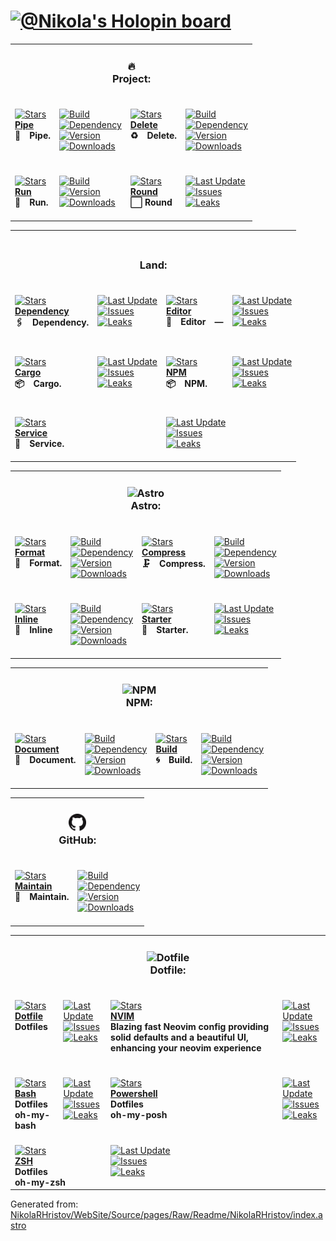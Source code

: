 <h1><a href=https://holopin.io/@Nikola target=_blank><img alt="@Nikola's Holopin board" src="https://holopin.io/api/user/board?user=Nikola"></a></h1><table><tr><td colspan=4><h3 align=center><picture></picture>🔥<br>Project:<br></h3></td></tr><tr><td colspan=1 valign=top><br><a href=https://github.com/PlayForm/Pipe target=_blank><picture><source media="(prefers-color-scheme: dark)" srcset="https://img.shields.io/github/stars/PlayForm/Pipe?label=stars&logo=github&color=black&labelColor=black&logoColor=white&logoWidth=0&logoColor=black"><source media="(prefers-color-scheme: light)" srcset="https://img.shields.io/github/stars/PlayForm/Pipe?label=stars&logo=github&color=white&labelColor=white&logoColor=black&logoWidth=0&logoColor=black"><img alt=Stars src="https://img.shields.io/github/stars/PlayForm/Pipe?label=stars&logo=github&color=black&labelColor=black&logoColor=white&logoWidth=0&logoColor=black"></picture></a><br><a href=https://github.com/PlayForm/Pipe target=_blank><b>Pipe</b></a><br><b>🧪 Pipe.<br/></b><br></td><td colspan=1 valign=top><br><a href=https://github.com/PlayForm/Pipe/actions/workflows/Node.yml target=_blank><picture><source media="(prefers-color-scheme: dark)" srcset="https://img.shields.io/github/actions/workflow/status/PlayForm/Pipe/Node.yml?branch=main&label=Build&logo=node.js&color=black&labelColor=black&logoColor=white&logoWidth=0"><source media="(prefers-color-scheme: light)" srcset="https://img.shields.io/github/actions/workflow/status/PlayForm/Pipe/Node.yml?branch=main&label=Build&logo=node.js&color=white&labelColor=white&logoColor=black&logoWidth=0"><img alt=Build src="https://img.shields.io/github/actions/workflow/status/PlayForm/Pipe/Node.yml?branch=main&label=Build&logo=node.js&color=black&labelColor=black&logoColor=white&logoWidth=0" title=Build></picture></a><br><a href="https://npmjs.org/@playform/pipe?activeTab=dependencies" target=_blank><picture><source media="(prefers-color-scheme: dark)" srcset="https://img.shields.io/librariesio/release/npm/@playform/pipe?logo=dependabot&label=&color=black&labelColor=black&logoColor=white&logoWidth=0"><source media="(prefers-color-scheme: light)" srcset="https://img.shields.io/librariesio/release/npm/@playform/pipe?logo=dependabot&label=&color=white&labelColor=white&logoColor=black&logoWidth=0"><img alt=Dependency src="https://img.shields.io/librariesio/release/npm/@playform/pipe?logo=dependabot&label=&color=black&labelColor=black&logoColor=white&logoWidth=0" title=Dependency></picture></a><br><a href=https://npmjs.org/@playform/pipe target=_blank><picture><source media="(prefers-color-scheme: dark)" srcset="https://img.shields.io/npm/v/@playform/pipe?label=Version&logo=npm&color=black&labelColor=black&logoColor=white&logoWidth=0"><source media="(prefers-color-scheme: light)" srcset="https://img.shields.io/npm/v/@playform/pipe?label=Version&logo=npm&color=white&labelColor=white&logoColor=black&logoWidth=0"><img alt=Version src="https://img.shields.io/npm/v/@playform/pipe?label=Version&logo=npm&color=black&labelColor=black&logoColor=white&logoWidth=0" title=Version></picture></a><br><a href=https://npmjs.org/@playform/pipe target=_blank><picture><source media="(prefers-color-scheme: dark)" srcset="https://img.shields.io/npm/dt/@playform/pipe?label=Download&logo=npm&color=black&labelColor=black&logoColor=white&logoWidth=0"><source media="(prefers-color-scheme: light)" srcset="https://img.shields.io/npm/dt/@playform/pipe?label=Download&logo=npm&color=white&labelColor=white&logoColor=black&logoWidth=0"><img alt=Downloads src="https://img.shields.io/npm/dt/@playform/pipe?label=Download&logo=npm&color=black&labelColor=black&logoColor=white&logoWidth=0" title=Downloads></picture></a><br><br></td><td colspan=1 valign=top><br><a href=https://github.com/PlayForm/Delete target=_blank><picture><source media="(prefers-color-scheme: dark)" srcset="https://img.shields.io/github/stars/PlayForm/Delete?label=stars&logo=github&color=black&labelColor=black&logoColor=white&logoWidth=0&logoColor=black"><source media="(prefers-color-scheme: light)" srcset="https://img.shields.io/github/stars/PlayForm/Delete?label=stars&logo=github&color=white&labelColor=white&logoColor=black&logoWidth=0&logoColor=black"><img alt=Stars src="https://img.shields.io/github/stars/PlayForm/Delete?label=stars&logo=github&color=black&labelColor=black&logoColor=white&logoWidth=0&logoColor=black"></picture></a><br><a href=https://github.com/PlayForm/Delete target=_blank><b>Delete</b></a><br><b>♻️ Delete.<br/></b><br></td><td colspan=1 valign=top><br><a href=https://github.com/PlayForm/Delete/actions/workflows/Node.yml target=_blank><picture><source media="(prefers-color-scheme: dark)" srcset="https://img.shields.io/github/actions/workflow/status/PlayForm/Delete/Node.yml?branch=main&label=Build&logo=node.js&color=black&labelColor=black&logoColor=white&logoWidth=0"><source media="(prefers-color-scheme: light)" srcset="https://img.shields.io/github/actions/workflow/status/PlayForm/Delete/Node.yml?branch=main&label=Build&logo=node.js&color=white&labelColor=white&logoColor=black&logoWidth=0"><img alt=Build src="https://img.shields.io/github/actions/workflow/status/PlayForm/Delete/Node.yml?branch=main&label=Build&logo=node.js&color=black&labelColor=black&logoColor=white&logoWidth=0" title=Build></picture></a><br><a href="https://npmjs.org/@playform/delete?activeTab=dependencies" target=_blank><picture><source media="(prefers-color-scheme: dark)" srcset="https://img.shields.io/librariesio/release/npm/@playform/delete?logo=dependabot&label=&color=black&labelColor=black&logoColor=white&logoWidth=0"><source media="(prefers-color-scheme: light)" srcset="https://img.shields.io/librariesio/release/npm/@playform/delete?logo=dependabot&label=&color=white&labelColor=white&logoColor=black&logoWidth=0"><img alt=Dependency src="https://img.shields.io/librariesio/release/npm/@playform/delete?logo=dependabot&label=&color=black&labelColor=black&logoColor=white&logoWidth=0" title=Dependency></picture></a><br><a href=https://npmjs.org/@playform/delete target=_blank><picture><source media="(prefers-color-scheme: dark)" srcset="https://img.shields.io/npm/v/@playform/delete?label=Version&logo=npm&color=black&labelColor=black&logoColor=white&logoWidth=0"><source media="(prefers-color-scheme: light)" srcset="https://img.shields.io/npm/v/@playform/delete?label=Version&logo=npm&color=white&labelColor=white&logoColor=black&logoWidth=0"><img alt=Version src="https://img.shields.io/npm/v/@playform/delete?label=Version&logo=npm&color=black&labelColor=black&logoColor=white&logoWidth=0" title=Version></picture></a><br><a href=https://npmjs.org/@playform/delete target=_blank><picture><source media="(prefers-color-scheme: dark)" srcset="https://img.shields.io/npm/dt/@playform/delete?label=Download&logo=npm&color=black&labelColor=black&logoColor=white&logoWidth=0"><source media="(prefers-color-scheme: light)" srcset="https://img.shields.io/npm/dt/@playform/delete?label=Download&logo=npm&color=white&labelColor=white&logoColor=black&logoWidth=0"><img alt=Downloads src="https://img.shields.io/npm/dt/@playform/delete?label=Download&logo=npm&color=black&labelColor=black&logoColor=white&logoWidth=0" title=Downloads></picture></a><br><br></td></tr><tr><td colspan=1 valign=top><br><a href=https://github.com/PlayForm/Run.git target=_blank><picture><source media="(prefers-color-scheme: dark)" srcset="https://img.shields.io/github/stars/PlayForm/Run?label=stars&logo=github&color=black&labelColor=black&logoColor=white&logoWidth=0&logoColor=black"><source media="(prefers-color-scheme: light)" srcset="https://img.shields.io/github/stars/PlayForm/Run?label=stars&logo=github&color=white&labelColor=white&logoColor=black&logoWidth=0&logoColor=black"><img alt=Stars src="https://img.shields.io/github/stars/PlayForm/Run?label=stars&logo=github&color=black&labelColor=black&logoColor=white&logoWidth=0&logoColor=black"></picture></a><br><a href=https://github.com/PlayForm/Run.git target=_blank><b>Run</b></a><br><b>🍺 Run.<br/></b><br></td><td colspan=1 valign=top><br><a href=https://github.com/PlayForm/Run/actions/workflows/Rust.yml target=_blank><picture><source media="(prefers-color-scheme: dark)" srcset="https://img.shields.io/github/actions/workflow/status/PlayForm/Run/Rust.yml?branch=main&label=Build&color=black&labelColor=black&logoColor=white&logoWidth=0"><source media="(prefers-color-scheme: light)" srcset="https://img.shields.io/github/actions/workflow/status/PlayForm/Run/Rust.yml?branch=main&label=Build&color=white&labelColor=white&logoColor=black&logoWidth=0"><img alt=Build src="https://img.shields.io/github/actions/workflow/status/PlayForm/Run/Rust.yml?branch=main&label=Build&color=black&labelColor=black&logoColor=white&logoWidth=0" title=Build></picture></a><br><a href=https://crates.io/prun target=_blank><picture><source media="(prefers-color-scheme: dark)" srcset="https://img.shields.io/crates/v/prun?label=Version&color=black&labelColor=black&logoColor=white&logoWidth=0"><source media="(prefers-color-scheme: light)" srcset="https://img.shields.io/crates/v/prun?label=Version&color=white&labelColor=white&logoColor=black&logoWidth=0"><img alt=Version src="https://img.shields.io/crates/v/prun?label=Version&color=black&labelColor=black&logoColor=white&logoWidth=0" title=Version></picture></a><br><a href=https://crates.io/prun target=_blank><picture><source media="(prefers-color-scheme: dark)" srcset="https://img.shields.io/crates/d/prun?label=Download&color=black&labelColor=black&logoColor=white&logoWidth=0"><source media="(prefers-color-scheme: light)" srcset="https://img.shields.io/crates/d/prun?label=Download&color=white&labelColor=white&logoColor=black&logoWidth=0"><img alt=Downloads src="https://img.shields.io/crates/d/prun?label=Download&color=black&labelColor=black&logoColor=white&logoWidth=0" title=Downloads></picture></a><br><br></td><td colspan=1 valign=top><br><a href=https://github.com/PlayForm/Round target=_blank><picture><source media="(prefers-color-scheme: dark)" srcset="https://img.shields.io/github/stars/PlayForm/Round?label=stars&logo=github&color=black&labelColor=black&logoColor=white&logoWidth=0&logoColor=black"><source media="(prefers-color-scheme: light)" srcset="https://img.shields.io/github/stars/PlayForm/Round?label=stars&logo=github&color=white&labelColor=white&logoColor=black&logoWidth=0&logoColor=black"><img alt=Stars src="https://img.shields.io/github/stars/PlayForm/Round?label=stars&logo=github&color=black&labelColor=black&logoColor=white&logoWidth=0&logoColor=black"></picture></a><br><a href=https://github.com/PlayForm/Round target=_blank><b>Round</b></a><br><b>⬜ Round<br/></b><br></td><td colspan=1 valign=top><br><a href=https://github.com/PlayForm/Round target=_blank><picture><source media="(prefers-color-scheme: dark)" srcset="https://img.shields.io/github/last-commit/PlayForm/Round?label=Last%20Update&color=black&labelColor=black&logoColor=white&logoWidth=0"><source media="(prefers-color-scheme: light)" srcset="https://img.shields.io/github/last-commit/PlayForm/Round?label=Last%20Update&color=white&labelColor=white&logoColor=black&logoWidth=0"><img alt="Last Update" src="https://img.shields.io/github/last-commit/PlayForm/Round?label=Last%20Update&color=black&labelColor=black&logoColor=white&logoWidth=0" title="Last Update"></picture></a><br><a href=https://github.com/PlayForm/Round target=_blank><picture><source media="(prefers-color-scheme: dark)" srcset="https://img.shields.io/github/issues/PlayForm/Round?label=Issues&color=black&labelColor=black&logoColor=white&logoWidth=0"><source media="(prefers-color-scheme: light)" srcset="https://img.shields.io/github/issues/PlayForm/Round?label=Issues&color=white&labelColor=white&logoColor=black&logoWidth=0"><img alt=Issues src="https://img.shields.io/github/issues/PlayForm/Round?label=Issues&color=black&labelColor=black&logoColor=white&logoWidth=0" title=Issues></picture></a><br><a href=https://github.com/PlayForm/Round target=_blank><picture><source media="(prefers-color-scheme: dark)" srcset="https://img.shields.io/github/downloads/PlayForm/Round/total?label=Download&color=black&labelColor=black&logoColor=white&logoWidth=0"><source media="(prefers-color-scheme: light)" srcset="https://img.shields.io/github/downloads/PlayForm/Round/total?label=Download&color=white&labelColor=white&logoColor=black&logoWidth=0"><img alt=Leaks src="https://img.shields.io/github/downloads/PlayForm/Round/total?label=Download&color=black&labelColor=black&logoColor=white&logoWidth=0" title=Leaks></picture></a><br><br></td></tr></table><table><tr><td colspan=4><h3 align=center><picture><source media="(prefers-color-scheme: dark)" srcset=https://nikolahristov.tech/Dark/Image/GitHub/Land.svg><source media="(prefers-color-scheme: light)" srcset=https://nikolahristov.tech/Image/GitHub/Land.svg><img alt="" src=https://nikolahristov.tech/Image/GitHub/Land.svg width=28></picture><br>Land:<br></h3></td></tr><tr><td colspan=1 valign=top><br><a href=https://github.com/CodeEditorLand/Dependency target=_blank><picture><source media="(prefers-color-scheme: dark)" srcset="https://img.shields.io/github/stars/CodeEditorLand/Dependency?label=stars&logo=github&color=black&labelColor=black&logoColor=white&logoWidth=0&logoColor=black"><source media="(prefers-color-scheme: light)" srcset="https://img.shields.io/github/stars/CodeEditorLand/Dependency?label=stars&logo=github&color=white&labelColor=white&logoColor=black&logoWidth=0&logoColor=black"><img alt=Stars src="https://img.shields.io/github/stars/CodeEditorLand/Dependency?label=stars&logo=github&color=black&labelColor=black&logoColor=white&logoWidth=0&logoColor=black"></picture></a><br><a href=https://github.com/CodeEditorLand/Dependency target=_blank><b>Dependency</b></a><br><b>🖇️ Dependency.<br/></b><br></td><td colspan=1 valign=top><br><a href=https://github.com/CodeEditorLand/Dependency target=_blank><picture><source media="(prefers-color-scheme: dark)" srcset="https://img.shields.io/github/last-commit/CodeEditorLand/Dependency?label=Last%20Update&color=black&labelColor=black&logoColor=white&logoWidth=0"><source media="(prefers-color-scheme: light)" srcset="https://img.shields.io/github/last-commit/CodeEditorLand/Dependency?label=Last%20Update&color=white&labelColor=white&logoColor=black&logoWidth=0"><img alt="Last Update" src="https://img.shields.io/github/last-commit/CodeEditorLand/Dependency?label=Last%20Update&color=black&labelColor=black&logoColor=white&logoWidth=0" title="Last Update"></picture></a><br><a href=https://github.com/CodeEditorLand/Dependency target=_blank><picture><source media="(prefers-color-scheme: dark)" srcset="https://img.shields.io/github/issues/CodeEditorLand/Dependency?label=Issues&color=black&labelColor=black&logoColor=white&logoWidth=0"><source media="(prefers-color-scheme: light)" srcset="https://img.shields.io/github/issues/CodeEditorLand/Dependency?label=Issues&color=white&labelColor=white&logoColor=black&logoWidth=0"><img alt=Issues src="https://img.shields.io/github/issues/CodeEditorLand/Dependency?label=Issues&color=black&labelColor=black&logoColor=white&logoWidth=0" title=Issues></picture></a><br><a href=https://github.com/CodeEditorLand/Dependency target=_blank><picture><source media="(prefers-color-scheme: dark)" srcset="https://img.shields.io/github/downloads/CodeEditorLand/Dependency/total?label=Download&color=black&labelColor=black&logoColor=white&logoWidth=0"><source media="(prefers-color-scheme: light)" srcset="https://img.shields.io/github/downloads/CodeEditorLand/Dependency/total?label=Download&color=white&labelColor=white&logoColor=black&logoWidth=0"><img alt=Leaks src="https://img.shields.io/github/downloads/CodeEditorLand/Dependency/total?label=Download&color=black&labelColor=black&logoColor=white&logoWidth=0" title=Leaks></picture></a><br><br></td><td colspan=1 valign=top><br><a href=https://github.com/CodeEditorLand/Editor target=_blank><picture><source media="(prefers-color-scheme: dark)" srcset="https://img.shields.io/github/stars/CodeEditorLand/Editor?label=stars&logo=github&color=black&labelColor=black&logoColor=white&logoWidth=0&logoColor=black"><source media="(prefers-color-scheme: light)" srcset="https://img.shields.io/github/stars/CodeEditorLand/Editor?label=stars&logo=github&color=white&labelColor=white&logoColor=black&logoWidth=0&logoColor=black"><img alt=Stars src="https://img.shields.io/github/stars/CodeEditorLand/Editor?label=stars&logo=github&color=black&labelColor=black&logoColor=white&logoWidth=0&logoColor=black"></picture></a><br><a href=https://github.com/CodeEditorLand/Editor target=_blank><b>Editor</b></a><br><b>🛬 Editor —<br/></b><br></td><td colspan=1 valign=top><br><a href=https://github.com/CodeEditorLand/Editor target=_blank><picture><source media="(prefers-color-scheme: dark)" srcset="https://img.shields.io/github/last-commit/CodeEditorLand/Editor?label=Last%20Update&color=black&labelColor=black&logoColor=white&logoWidth=0"><source media="(prefers-color-scheme: light)" srcset="https://img.shields.io/github/last-commit/CodeEditorLand/Editor?label=Last%20Update&color=white&labelColor=white&logoColor=black&logoWidth=0"><img alt="Last Update" src="https://img.shields.io/github/last-commit/CodeEditorLand/Editor?label=Last%20Update&color=black&labelColor=black&logoColor=white&logoWidth=0" title="Last Update"></picture></a><br><a href=https://github.com/CodeEditorLand/Editor target=_blank><picture><source media="(prefers-color-scheme: dark)" srcset="https://img.shields.io/github/issues/CodeEditorLand/Editor?label=Issues&color=black&labelColor=black&logoColor=white&logoWidth=0"><source media="(prefers-color-scheme: light)" srcset="https://img.shields.io/github/issues/CodeEditorLand/Editor?label=Issues&color=white&labelColor=white&logoColor=black&logoWidth=0"><img alt=Issues src="https://img.shields.io/github/issues/CodeEditorLand/Editor?label=Issues&color=black&labelColor=black&logoColor=white&logoWidth=0" title=Issues></picture></a><br><a href=https://github.com/CodeEditorLand/Editor target=_blank><picture><source media="(prefers-color-scheme: dark)" srcset="https://img.shields.io/github/downloads/CodeEditorLand/Editor/total?label=Download&color=black&labelColor=black&logoColor=white&logoWidth=0"><source media="(prefers-color-scheme: light)" srcset="https://img.shields.io/github/downloads/CodeEditorLand/Editor/total?label=Download&color=white&labelColor=white&logoColor=black&logoWidth=0"><img alt=Leaks src="https://img.shields.io/github/downloads/CodeEditorLand/Editor/total?label=Download&color=black&labelColor=black&logoColor=white&logoWidth=0" title=Leaks></picture></a><br><br></td></tr><tr><td colspan=1 valign=top><br><a href=https://github.com/CodeEditorLand/DependencyLandCargo target=_blank><picture><source media="(prefers-color-scheme: dark)" srcset="https://img.shields.io/github/stars/CodeEditorLand/DependencyLandCargo?label=stars&logo=github&color=black&labelColor=black&logoColor=white&logoWidth=0&logoColor=black"><source media="(prefers-color-scheme: light)" srcset="https://img.shields.io/github/stars/CodeEditorLand/DependencyLandCargo?label=stars&logo=github&color=white&labelColor=white&logoColor=black&logoWidth=0&logoColor=black"><img alt=Stars src="https://img.shields.io/github/stars/CodeEditorLand/DependencyLandCargo?label=stars&logo=github&color=black&labelColor=black&logoColor=white&logoWidth=0&logoColor=black"></picture></a><br><a href=https://github.com/CodeEditorLand/DependencyLandCargo target=_blank><b>Cargo</b></a><br><b>📦 Cargo.<br/></b><br></td><td colspan=1 valign=top><br><a href=https://github.com/CodeEditorLand/DependencyLandCargo target=_blank><picture><source media="(prefers-color-scheme: dark)" srcset="https://img.shields.io/github/last-commit/CodeEditorLand/DependencyLandCargo?label=Last%20Update&color=black&labelColor=black&logoColor=white&logoWidth=0"><source media="(prefers-color-scheme: light)" srcset="https://img.shields.io/github/last-commit/CodeEditorLand/DependencyLandCargo?label=Last%20Update&color=white&labelColor=white&logoColor=black&logoWidth=0"><img alt="Last Update" src="https://img.shields.io/github/last-commit/CodeEditorLand/DependencyLandCargo?label=Last%20Update&color=black&labelColor=black&logoColor=white&logoWidth=0" title="Last Update"></picture></a><br><a href=https://github.com/CodeEditorLand/DependencyLandCargo target=_blank><picture><source media="(prefers-color-scheme: dark)" srcset="https://img.shields.io/github/issues/CodeEditorLand/DependencyLandCargo?label=Issues&color=black&labelColor=black&logoColor=white&logoWidth=0"><source media="(prefers-color-scheme: light)" srcset="https://img.shields.io/github/issues/CodeEditorLand/DependencyLandCargo?label=Issues&color=white&labelColor=white&logoColor=black&logoWidth=0"><img alt=Issues src="https://img.shields.io/github/issues/CodeEditorLand/DependencyLandCargo?label=Issues&color=black&labelColor=black&logoColor=white&logoWidth=0" title=Issues></picture></a><br><a href=https://github.com/CodeEditorLand/DependencyLandCargo target=_blank><picture><source media="(prefers-color-scheme: dark)" srcset="https://img.shields.io/github/downloads/CodeEditorLand/DependencyLandCargo/total?label=Download&color=black&labelColor=black&logoColor=white&logoWidth=0"><source media="(prefers-color-scheme: light)" srcset="https://img.shields.io/github/downloads/CodeEditorLand/DependencyLandCargo/total?label=Download&color=white&labelColor=white&logoColor=black&logoWidth=0"><img alt=Leaks src="https://img.shields.io/github/downloads/CodeEditorLand/DependencyLandCargo/total?label=Download&color=black&labelColor=black&logoColor=white&logoWidth=0" title=Leaks></picture></a><br><br></td><td colspan=1 valign=top><br><a href=https://github.com/CodeEditorLand/DependencyLandNPM target=_blank><picture><source media="(prefers-color-scheme: dark)" srcset="https://img.shields.io/github/stars/CodeEditorLand/DependencyLandNPM?label=stars&logo=github&color=black&labelColor=black&logoColor=white&logoWidth=0&logoColor=black"><source media="(prefers-color-scheme: light)" srcset="https://img.shields.io/github/stars/CodeEditorLand/DependencyLandNPM?label=stars&logo=github&color=white&labelColor=white&logoColor=black&logoWidth=0&logoColor=black"><img alt=Stars src="https://img.shields.io/github/stars/CodeEditorLand/DependencyLandNPM?label=stars&logo=github&color=black&labelColor=black&logoColor=white&logoWidth=0&logoColor=black"></picture></a><br><a href=https://github.com/CodeEditorLand/DependencyLandNPM target=_blank><b>NPM</b></a><br><b>📦 NPM.<br/></b><br></td><td colspan=1 valign=top><br><a href=https://github.com/CodeEditorLand/DependencyLandNPM target=_blank><picture><source media="(prefers-color-scheme: dark)" srcset="https://img.shields.io/github/last-commit/CodeEditorLand/DependencyLandNPM?label=Last%20Update&color=black&labelColor=black&logoColor=white&logoWidth=0"><source media="(prefers-color-scheme: light)" srcset="https://img.shields.io/github/last-commit/CodeEditorLand/DependencyLandNPM?label=Last%20Update&color=white&labelColor=white&logoColor=black&logoWidth=0"><img alt="Last Update" src="https://img.shields.io/github/last-commit/CodeEditorLand/DependencyLandNPM?label=Last%20Update&color=black&labelColor=black&logoColor=white&logoWidth=0" title="Last Update"></picture></a><br><a href=https://github.com/CodeEditorLand/DependencyLandNPM target=_blank><picture><source media="(prefers-color-scheme: dark)" srcset="https://img.shields.io/github/issues/CodeEditorLand/DependencyLandNPM?label=Issues&color=black&labelColor=black&logoColor=white&logoWidth=0"><source media="(prefers-color-scheme: light)" srcset="https://img.shields.io/github/issues/CodeEditorLand/DependencyLandNPM?label=Issues&color=white&labelColor=white&logoColor=black&logoWidth=0"><img alt=Issues src="https://img.shields.io/github/issues/CodeEditorLand/DependencyLandNPM?label=Issues&color=black&labelColor=black&logoColor=white&logoWidth=0" title=Issues></picture></a><br><a href=https://github.com/CodeEditorLand/DependencyLandNPM target=_blank><picture><source media="(prefers-color-scheme: dark)" srcset="https://img.shields.io/github/downloads/CodeEditorLand/DependencyLandNPM/total?label=Download&color=black&labelColor=black&logoColor=white&logoWidth=0"><source media="(prefers-color-scheme: light)" srcset="https://img.shields.io/github/downloads/CodeEditorLand/DependencyLandNPM/total?label=Download&color=white&labelColor=white&logoColor=black&logoWidth=0"><img alt=Leaks src="https://img.shields.io/github/downloads/CodeEditorLand/DependencyLandNPM/total?label=Download&color=black&labelColor=black&logoColor=white&logoWidth=0" title=Leaks></picture></a><br><br></td></tr><tr><td colspan=2 valign=top><br><a href=https://github.com/CodeEditorLand/DependencyLandDependency target=_blank><picture><source media="(prefers-color-scheme: dark)" srcset="https://img.shields.io/github/stars/CodeEditorLand/DependencyLandDependency?label=stars&logo=github&color=black&labelColor=black&logoColor=white&logoWidth=0&logoColor=black"><source media="(prefers-color-scheme: light)" srcset="https://img.shields.io/github/stars/CodeEditorLand/DependencyLandDependency?label=stars&logo=github&color=white&labelColor=white&logoColor=black&logoWidth=0&logoColor=black"><img alt=Stars src="https://img.shields.io/github/stars/CodeEditorLand/DependencyLandDependency?label=stars&logo=github&color=black&labelColor=black&logoColor=white&logoWidth=0&logoColor=black"></picture></a><br><a href=https://github.com/CodeEditorLand/DependencyLandDependency target=_blank><b>Service</b></a><br><b>🔩 Service.<br/></b><br></td><td colspan=2 valign=top><br><a href=https://github.com/CodeEditorLand/DependencyLandDependency target=_blank><picture><source media="(prefers-color-scheme: dark)" srcset="https://img.shields.io/github/last-commit/CodeEditorLand/DependencyLandDependency?label=Last%20Update&color=black&labelColor=black&logoColor=white&logoWidth=0"><source media="(prefers-color-scheme: light)" srcset="https://img.shields.io/github/last-commit/CodeEditorLand/DependencyLandDependency?label=Last%20Update&color=white&labelColor=white&logoColor=black&logoWidth=0"><img alt="Last Update" src="https://img.shields.io/github/last-commit/CodeEditorLand/DependencyLandDependency?label=Last%20Update&color=black&labelColor=black&logoColor=white&logoWidth=0" title="Last Update"></picture></a><br><a href=https://github.com/CodeEditorLand/DependencyLandDependency target=_blank><picture><source media="(prefers-color-scheme: dark)" srcset="https://img.shields.io/github/issues/CodeEditorLand/DependencyLandDependency?label=Issues&color=black&labelColor=black&logoColor=white&logoWidth=0"><source media="(prefers-color-scheme: light)" srcset="https://img.shields.io/github/issues/CodeEditorLand/DependencyLandDependency?label=Issues&color=white&labelColor=white&logoColor=black&logoWidth=0"><img alt=Issues src="https://img.shields.io/github/issues/CodeEditorLand/DependencyLandDependency?label=Issues&color=black&labelColor=black&logoColor=white&logoWidth=0" title=Issues></picture></a><br><a href=https://github.com/CodeEditorLand/DependencyLandDependency target=_blank><picture><source media="(prefers-color-scheme: dark)" srcset="https://img.shields.io/github/downloads/CodeEditorLand/DependencyLandDependency/total?label=Download&color=black&labelColor=black&logoColor=white&logoWidth=0"><source media="(prefers-color-scheme: light)" srcset="https://img.shields.io/github/downloads/CodeEditorLand/DependencyLandDependency/total?label=Download&color=white&labelColor=white&logoColor=black&logoWidth=0"><img alt=Leaks src="https://img.shields.io/github/downloads/CodeEditorLand/DependencyLandDependency/total?label=Download&color=black&labelColor=black&logoColor=white&logoWidth=0" title=Leaks></picture></a><br><br></td></tr></table><table><tr><td colspan=4><h3 align=center><picture><source media="(prefers-color-scheme: dark)" srcset=https://nikolahristov.tech/Dark/Image/GitHub/Astro.svg><source media="(prefers-color-scheme: light)" srcset=https://nikolahristov.tech/Image/GitHub/Astro.svg><img alt=Astro src=https://nikolahristov.tech/Image/GitHub/Astro.svg width=28></picture><br>Astro:<br></h3></td></tr><tr><td colspan=1 valign=top><br><a href=https://github.com/PlayForm/Format target=_blank><picture><source media="(prefers-color-scheme: dark)" srcset="https://img.shields.io/github/stars/PlayForm/Format?label=stars&logo=github&color=black&labelColor=black&logoColor=white&logoWidth=0&logoColor=black"><source media="(prefers-color-scheme: light)" srcset="https://img.shields.io/github/stars/PlayForm/Format?label=stars&logo=github&color=white&labelColor=white&logoColor=black&logoWidth=0&logoColor=black"><img alt=Stars src="https://img.shields.io/github/stars/PlayForm/Format?label=stars&logo=github&color=black&labelColor=black&logoColor=white&logoWidth=0&logoColor=black"></picture></a><br><a href=https://github.com/PlayForm/Format target=_blank><b>Format</b></a><br><b>🗻 Format.<br/></b><br></td><td colspan=1 valign=top><br><a href=https://github.com/PlayForm/Format/actions/workflows/Node.yml target=_blank><picture><source media="(prefers-color-scheme: dark)" srcset="https://img.shields.io/github/actions/workflow/status/PlayForm/Format/Node.yml?branch=main&label=Build&logo=node.js&color=black&labelColor=black&logoColor=white&logoWidth=0"><source media="(prefers-color-scheme: light)" srcset="https://img.shields.io/github/actions/workflow/status/PlayForm/Format/Node.yml?branch=main&label=Build&logo=node.js&color=white&labelColor=white&logoColor=black&logoWidth=0"><img alt=Build src="https://img.shields.io/github/actions/workflow/status/PlayForm/Format/Node.yml?branch=main&label=Build&logo=node.js&color=black&labelColor=black&logoColor=white&logoWidth=0" title=Build></picture></a><br><a href="https://npmjs.org/@playform/format?activeTab=dependencies" target=_blank><picture><source media="(prefers-color-scheme: dark)" srcset="https://img.shields.io/librariesio/release/npm/@playform/format?logo=dependabot&label=&color=black&labelColor=black&logoColor=white&logoWidth=0"><source media="(prefers-color-scheme: light)" srcset="https://img.shields.io/librariesio/release/npm/@playform/format?logo=dependabot&label=&color=white&labelColor=white&logoColor=black&logoWidth=0"><img alt=Dependency src="https://img.shields.io/librariesio/release/npm/@playform/format?logo=dependabot&label=&color=black&labelColor=black&logoColor=white&logoWidth=0" title=Dependency></picture></a><br><a href=https://npmjs.org/@playform/format target=_blank><picture><source media="(prefers-color-scheme: dark)" srcset="https://img.shields.io/npm/v/@playform/format?label=Version&logo=npm&color=black&labelColor=black&logoColor=white&logoWidth=0"><source media="(prefers-color-scheme: light)" srcset="https://img.shields.io/npm/v/@playform/format?label=Version&logo=npm&color=white&labelColor=white&logoColor=black&logoWidth=0"><img alt=Version src="https://img.shields.io/npm/v/@playform/format?label=Version&logo=npm&color=black&labelColor=black&logoColor=white&logoWidth=0" title=Version></picture></a><br><a href=https://npmjs.org/@playform/format target=_blank><picture><source media="(prefers-color-scheme: dark)" srcset="https://img.shields.io/npm/dt/@playform/format?label=Download&logo=npm&color=black&labelColor=black&logoColor=white&logoWidth=0"><source media="(prefers-color-scheme: light)" srcset="https://img.shields.io/npm/dt/@playform/format?label=Download&logo=npm&color=white&labelColor=white&logoColor=black&logoWidth=0"><img alt=Downloads src="https://img.shields.io/npm/dt/@playform/format?label=Download&logo=npm&color=black&labelColor=black&logoColor=white&logoWidth=0" title=Downloads></picture></a><br><br></td><td colspan=1 valign=top><br><a href=https://github.com/PlayForm/Compress target=_blank><picture><source media="(prefers-color-scheme: dark)" srcset="https://img.shields.io/github/stars/PlayForm/Compress?label=stars&logo=github&color=black&labelColor=black&logoColor=white&logoWidth=0&logoColor=black"><source media="(prefers-color-scheme: light)" srcset="https://img.shields.io/github/stars/PlayForm/Compress?label=stars&logo=github&color=white&labelColor=white&logoColor=black&logoWidth=0&logoColor=black"><img alt=Stars src="https://img.shields.io/github/stars/PlayForm/Compress?label=stars&logo=github&color=black&labelColor=black&logoColor=white&logoWidth=0&logoColor=black"></picture></a><br><a href=https://github.com/PlayForm/Compress target=_blank><b>Compress</b></a><br><b>🗜️ Compress.<br/></b><br></td><td colspan=1 valign=top><br><a href=https://github.com/PlayForm/Compress/actions/workflows/Node.yml target=_blank><picture><source media="(prefers-color-scheme: dark)" srcset="https://img.shields.io/github/actions/workflow/status/PlayForm/Compress/Node.yml?branch=main&label=Build&logo=node.js&color=black&labelColor=black&logoColor=white&logoWidth=0"><source media="(prefers-color-scheme: light)" srcset="https://img.shields.io/github/actions/workflow/status/PlayForm/Compress/Node.yml?branch=main&label=Build&logo=node.js&color=white&labelColor=white&logoColor=black&logoWidth=0"><img alt=Build src="https://img.shields.io/github/actions/workflow/status/PlayForm/Compress/Node.yml?branch=main&label=Build&logo=node.js&color=black&labelColor=black&logoColor=white&logoWidth=0" title=Build></picture></a><br><a href="https://npmjs.org/@playform/compress?activeTab=dependencies" target=_blank><picture><source media="(prefers-color-scheme: dark)" srcset="https://img.shields.io/librariesio/release/npm/@playform/compress?logo=dependabot&label=&color=black&labelColor=black&logoColor=white&logoWidth=0"><source media="(prefers-color-scheme: light)" srcset="https://img.shields.io/librariesio/release/npm/@playform/compress?logo=dependabot&label=&color=white&labelColor=white&logoColor=black&logoWidth=0"><img alt=Dependency src="https://img.shields.io/librariesio/release/npm/@playform/compress?logo=dependabot&label=&color=black&labelColor=black&logoColor=white&logoWidth=0" title=Dependency></picture></a><br><a href=https://npmjs.org/@playform/compress target=_blank><picture><source media="(prefers-color-scheme: dark)" srcset="https://img.shields.io/npm/v/@playform/compress?label=Version&logo=npm&color=black&labelColor=black&logoColor=white&logoWidth=0"><source media="(prefers-color-scheme: light)" srcset="https://img.shields.io/npm/v/@playform/compress?label=Version&logo=npm&color=white&labelColor=white&logoColor=black&logoWidth=0"><img alt=Version src="https://img.shields.io/npm/v/@playform/compress?label=Version&logo=npm&color=black&labelColor=black&logoColor=white&logoWidth=0" title=Version></picture></a><br><a href=https://npmjs.org/@playform/compress target=_blank><picture><source media="(prefers-color-scheme: dark)" srcset="https://img.shields.io/npm/dt/@playform/compress?label=Download&logo=npm&color=black&labelColor=black&logoColor=white&logoWidth=0"><source media="(prefers-color-scheme: light)" srcset="https://img.shields.io/npm/dt/@playform/compress?label=Download&logo=npm&color=white&labelColor=white&logoColor=black&logoWidth=0"><img alt=Downloads src="https://img.shields.io/npm/dt/@playform/compress?label=Download&logo=npm&color=black&labelColor=black&logoColor=white&logoWidth=0" title=Downloads></picture></a><br><br></td></tr><tr><td colspan=1 valign=top><br><a href=https://github.com/PlayForm/Inline target=_blank><picture><source media="(prefers-color-scheme: dark)" srcset="https://img.shields.io/github/stars/PlayForm/Inline?label=stars&logo=github&color=black&labelColor=black&logoColor=white&logoWidth=0&logoColor=black"><source media="(prefers-color-scheme: light)" srcset="https://img.shields.io/github/stars/PlayForm/Inline?label=stars&logo=github&color=white&labelColor=white&logoColor=black&logoWidth=0&logoColor=black"><img alt=Stars src="https://img.shields.io/github/stars/PlayForm/Inline?label=stars&logo=github&color=black&labelColor=black&logoColor=white&logoWidth=0&logoColor=black"></picture></a><br><a href=https://github.com/PlayForm/Inline target=_blank><b>Inline</b></a><br><b>🦔 Inline<br/></b><br></td><td colspan=1 valign=top><br><a href=https://github.com/PlayForm/Inline/actions/workflows/Node.yml target=_blank><picture><source media="(prefers-color-scheme: dark)" srcset="https://img.shields.io/github/actions/workflow/status/PlayForm/Inline/Node.yml?branch=main&label=Build&logo=node.js&color=black&labelColor=black&logoColor=white&logoWidth=0"><source media="(prefers-color-scheme: light)" srcset="https://img.shields.io/github/actions/workflow/status/PlayForm/Inline/Node.yml?branch=main&label=Build&logo=node.js&color=white&labelColor=white&logoColor=black&logoWidth=0"><img alt=Build src="https://img.shields.io/github/actions/workflow/status/PlayForm/Inline/Node.yml?branch=main&label=Build&logo=node.js&color=black&labelColor=black&logoColor=white&logoWidth=0" title=Build></picture></a><br><a href="https://npmjs.org/@playform/inline?activeTab=dependencies" target=_blank><picture><source media="(prefers-color-scheme: dark)" srcset="https://img.shields.io/librariesio/release/npm/@playform/inline?logo=dependabot&label=&color=black&labelColor=black&logoColor=white&logoWidth=0"><source media="(prefers-color-scheme: light)" srcset="https://img.shields.io/librariesio/release/npm/@playform/inline?logo=dependabot&label=&color=white&labelColor=white&logoColor=black&logoWidth=0"><img alt=Dependency src="https://img.shields.io/librariesio/release/npm/@playform/inline?logo=dependabot&label=&color=black&labelColor=black&logoColor=white&logoWidth=0" title=Dependency></picture></a><br><a href=https://npmjs.org/@playform/inline target=_blank><picture><source media="(prefers-color-scheme: dark)" srcset="https://img.shields.io/npm/v/@playform/inline?label=Version&logo=npm&color=black&labelColor=black&logoColor=white&logoWidth=0"><source media="(prefers-color-scheme: light)" srcset="https://img.shields.io/npm/v/@playform/inline?label=Version&logo=npm&color=white&labelColor=white&logoColor=black&logoWidth=0"><img alt=Version src="https://img.shields.io/npm/v/@playform/inline?label=Version&logo=npm&color=black&labelColor=black&logoColor=white&logoWidth=0" title=Version></picture></a><br><a href=https://npmjs.org/@playform/inline target=_blank><picture><source media="(prefers-color-scheme: dark)" srcset="https://img.shields.io/npm/dt/@playform/inline?label=Download&logo=npm&color=black&labelColor=black&logoColor=white&logoWidth=0"><source media="(prefers-color-scheme: light)" srcset="https://img.shields.io/npm/dt/@playform/inline?label=Download&logo=npm&color=white&labelColor=white&logoColor=black&logoWidth=0"><img alt=Downloads src="https://img.shields.io/npm/dt/@playform/inline?label=Download&logo=npm&color=black&labelColor=black&logoColor=white&logoWidth=0" title=Downloads></picture></a><br><br></td><td colspan=1 valign=top><br><a href=https://github.com/PlayForm/Starter target=_blank><picture><source media="(prefers-color-scheme: dark)" srcset="https://img.shields.io/github/stars/PlayForm/Starter?label=stars&logo=github&color=black&labelColor=black&logoColor=white&logoWidth=0&logoColor=black"><source media="(prefers-color-scheme: light)" srcset="https://img.shields.io/github/stars/PlayForm/Starter?label=stars&logo=github&color=white&labelColor=white&logoColor=black&logoWidth=0&logoColor=black"><img alt=Stars src="https://img.shields.io/github/stars/PlayForm/Starter?label=stars&logo=github&color=black&labelColor=black&logoColor=white&logoWidth=0&logoColor=black"></picture></a><br><a href=https://github.com/PlayForm/Starter target=_blank><b>Starter</b></a><br><b>📄 Starter.<br/></b><br></td><td colspan=1 valign=top><br><a href=https://github.com/PlayForm/Starter target=_blank><picture><source media="(prefers-color-scheme: dark)" srcset="https://img.shields.io/github/last-commit/PlayForm/Starter?label=Last%20Update&color=black&labelColor=black&logoColor=white&logoWidth=0"><source media="(prefers-color-scheme: light)" srcset="https://img.shields.io/github/last-commit/PlayForm/Starter?label=Last%20Update&color=white&labelColor=white&logoColor=black&logoWidth=0"><img alt="Last Update" src="https://img.shields.io/github/last-commit/PlayForm/Starter?label=Last%20Update&color=black&labelColor=black&logoColor=white&logoWidth=0" title="Last Update"></picture></a><br><a href=https://github.com/PlayForm/Starter target=_blank><picture><source media="(prefers-color-scheme: dark)" srcset="https://img.shields.io/github/issues/PlayForm/Starter?label=Issues&color=black&labelColor=black&logoColor=white&logoWidth=0"><source media="(prefers-color-scheme: light)" srcset="https://img.shields.io/github/issues/PlayForm/Starter?label=Issues&color=white&labelColor=white&logoColor=black&logoWidth=0"><img alt=Issues src="https://img.shields.io/github/issues/PlayForm/Starter?label=Issues&color=black&labelColor=black&logoColor=white&logoWidth=0" title=Issues></picture></a><br><a href=https://github.com/PlayForm/Starter target=_blank><picture><source media="(prefers-color-scheme: dark)" srcset="https://img.shields.io/github/downloads/PlayForm/Starter/total?label=Download&color=black&labelColor=black&logoColor=white&logoWidth=0"><source media="(prefers-color-scheme: light)" srcset="https://img.shields.io/github/downloads/PlayForm/Starter/total?label=Download&color=white&labelColor=white&logoColor=black&logoWidth=0"><img alt=Leaks src="https://img.shields.io/github/downloads/PlayForm/Starter/total?label=Download&color=black&labelColor=black&logoColor=white&logoWidth=0" title=Leaks></picture></a><br><br></td></tr></table><table><tr><td colspan=4><h3 align=center><picture><source media="(prefers-color-scheme: dark)" srcset=https://nikolahristov.tech/Image/GitHub/n.svg><source media="(prefers-color-scheme: light)" srcset=https://nikolahristov.tech/Image/GitHub/n.svg><img alt=NPM src=https://nikolahristov.tech/Image/GitHub/n.svg width=28></picture><br>NPM:<br></h3></td></tr><tr><td colspan=1 valign=top><br><a href=https://github.com/PlayForm/Document target=_blank><picture><source media="(prefers-color-scheme: dark)" srcset="https://img.shields.io/github/stars/PlayForm/Document?label=stars&logo=github&color=black&labelColor=black&logoColor=white&logoWidth=0&logoColor=black"><source media="(prefers-color-scheme: light)" srcset="https://img.shields.io/github/stars/PlayForm/Document?label=stars&logo=github&color=white&labelColor=white&logoColor=black&logoWidth=0&logoColor=black"><img alt=Stars src="https://img.shields.io/github/stars/PlayForm/Document?label=stars&logo=github&color=black&labelColor=black&logoColor=white&logoWidth=0&logoColor=black"></picture></a><br><a href=https://github.com/PlayForm/Document target=_blank><b>Document</b></a><br><b>📃 Document.<br/></b><br></td><td colspan=1 valign=top><br><a href=https://github.com/PlayForm/Document/actions/workflows/Node.yml target=_blank><picture><source media="(prefers-color-scheme: dark)" srcset="https://img.shields.io/github/actions/workflow/status/PlayForm/Document/Node.yml?branch=main&label=Build&logo=node.js&color=black&labelColor=black&logoColor=white&logoWidth=0"><source media="(prefers-color-scheme: light)" srcset="https://img.shields.io/github/actions/workflow/status/PlayForm/Document/Node.yml?branch=main&label=Build&logo=node.js&color=white&labelColor=white&logoColor=black&logoWidth=0"><img alt=Build src="https://img.shields.io/github/actions/workflow/status/PlayForm/Document/Node.yml?branch=main&label=Build&logo=node.js&color=black&labelColor=black&logoColor=white&logoWidth=0" title=Build></picture></a><br><a href="https://npmjs.org/@playform/document?activeTab=dependencies" target=_blank><picture><source media="(prefers-color-scheme: dark)" srcset="https://img.shields.io/librariesio/release/npm/@playform/document?logo=dependabot&label=&color=black&labelColor=black&logoColor=white&logoWidth=0"><source media="(prefers-color-scheme: light)" srcset="https://img.shields.io/librariesio/release/npm/@playform/document?logo=dependabot&label=&color=white&labelColor=white&logoColor=black&logoWidth=0"><img alt=Dependency src="https://img.shields.io/librariesio/release/npm/@playform/document?logo=dependabot&label=&color=black&labelColor=black&logoColor=white&logoWidth=0" title=Dependency></picture></a><br><a href=https://npmjs.org/@playform/document target=_blank><picture><source media="(prefers-color-scheme: dark)" srcset="https://img.shields.io/npm/v/@playform/document?label=Version&logo=npm&color=black&labelColor=black&logoColor=white&logoWidth=0"><source media="(prefers-color-scheme: light)" srcset="https://img.shields.io/npm/v/@playform/document?label=Version&logo=npm&color=white&labelColor=white&logoColor=black&logoWidth=0"><img alt=Version src="https://img.shields.io/npm/v/@playform/document?label=Version&logo=npm&color=black&labelColor=black&logoColor=white&logoWidth=0" title=Version></picture></a><br><a href=https://npmjs.org/@playform/document target=_blank><picture><source media="(prefers-color-scheme: dark)" srcset="https://img.shields.io/npm/dt/@playform/document?label=Download&logo=npm&color=black&labelColor=black&logoColor=white&logoWidth=0"><source media="(prefers-color-scheme: light)" srcset="https://img.shields.io/npm/dt/@playform/document?label=Download&logo=npm&color=white&labelColor=white&logoColor=black&logoWidth=0"><img alt=Downloads src="https://img.shields.io/npm/dt/@playform/document?label=Download&logo=npm&color=black&labelColor=black&logoColor=white&logoWidth=0" title=Downloads></picture></a><br><br></td><td colspan=1 valign=top><br><a href=https://github.com/PlayForm/Build target=_blank><picture><source media="(prefers-color-scheme: dark)" srcset="https://img.shields.io/github/stars/PlayForm/Build?label=stars&logo=github&color=black&labelColor=black&logoColor=white&logoWidth=0&logoColor=black"><source media="(prefers-color-scheme: light)" srcset="https://img.shields.io/github/stars/PlayForm/Build?label=stars&logo=github&color=white&labelColor=white&logoColor=black&logoWidth=0&logoColor=black"><img alt=Stars src="https://img.shields.io/github/stars/PlayForm/Build?label=stars&logo=github&color=black&labelColor=black&logoColor=white&logoWidth=0&logoColor=black"></picture></a><br><a href=https://github.com/PlayForm/Build target=_blank><b>Build</b></a><br><b>🌀 Build.<br/></b><br></td><td colspan=1 valign=top><br><a href=https://github.com/PlayForm/Build/actions/workflows/Node.yml target=_blank><picture><source media="(prefers-color-scheme: dark)" srcset="https://img.shields.io/github/actions/workflow/status/PlayForm/Build/Node.yml?branch=main&label=Build&logo=node.js&color=black&labelColor=black&logoColor=white&logoWidth=0"><source media="(prefers-color-scheme: light)" srcset="https://img.shields.io/github/actions/workflow/status/PlayForm/Build/Node.yml?branch=main&label=Build&logo=node.js&color=white&labelColor=white&logoColor=black&logoWidth=0"><img alt=Build src="https://img.shields.io/github/actions/workflow/status/PlayForm/Build/Node.yml?branch=main&label=Build&logo=node.js&color=black&labelColor=black&logoColor=white&logoWidth=0" title=Build></picture></a><br><a href="https://npmjs.org/@playform/build?activeTab=dependencies" target=_blank><picture><source media="(prefers-color-scheme: dark)" srcset="https://img.shields.io/librariesio/release/npm/@playform/build?logo=dependabot&label=&color=black&labelColor=black&logoColor=white&logoWidth=0"><source media="(prefers-color-scheme: light)" srcset="https://img.shields.io/librariesio/release/npm/@playform/build?logo=dependabot&label=&color=white&labelColor=white&logoColor=black&logoWidth=0"><img alt=Dependency src="https://img.shields.io/librariesio/release/npm/@playform/build?logo=dependabot&label=&color=black&labelColor=black&logoColor=white&logoWidth=0" title=Dependency></picture></a><br><a href=https://npmjs.org/@playform/build target=_blank><picture><source media="(prefers-color-scheme: dark)" srcset="https://img.shields.io/npm/v/@playform/build?label=Version&logo=npm&color=black&labelColor=black&logoColor=white&logoWidth=0"><source media="(prefers-color-scheme: light)" srcset="https://img.shields.io/npm/v/@playform/build?label=Version&logo=npm&color=white&labelColor=white&logoColor=black&logoWidth=0"><img alt=Version src="https://img.shields.io/npm/v/@playform/build?label=Version&logo=npm&color=black&labelColor=black&logoColor=white&logoWidth=0" title=Version></picture></a><br><a href=https://npmjs.org/@playform/build target=_blank><picture><source media="(prefers-color-scheme: dark)" srcset="https://img.shields.io/npm/dt/@playform/build?label=Download&logo=npm&color=black&labelColor=black&logoColor=white&logoWidth=0"><source media="(prefers-color-scheme: light)" srcset="https://img.shields.io/npm/dt/@playform/build?label=Download&logo=npm&color=white&labelColor=white&logoColor=black&logoWidth=0"><img alt=Downloads src="https://img.shields.io/npm/dt/@playform/build?label=Download&logo=npm&color=black&labelColor=black&logoColor=white&logoWidth=0" title=Downloads></picture></a><br><br></td></tr></table><table><tr><td colspan=4><h3 align=center><picture><source media="(prefers-color-scheme: dark)" srcset=https://raw.githubusercontent.com/NikolaRHristov/NikolaRHristov/Current/.github/Image/GitHub-Mark-Light-32px.png><source media="(prefers-color-scheme: light)" srcset=https://raw.githubusercontent.com/NikolaRHristov/NikolaRHristov/Current/.github/Image/GitHub-Mark-32px.png><img alt=GitHub src=https://raw.githubusercontent.com/NikolaRHristov/NikolaRHristov/Current/.github/Image/GitHub-Mark-32px.png width=28></picture><br>GitHub:<br></h3></td></tr><tr><td colspan=2 valign=top><br><a href=https://github.com/PlayForm/Maintain target=_blank><picture><source media="(prefers-color-scheme: dark)" srcset="https://img.shields.io/github/stars/PlayForm/Maintain?label=stars&logo=github&color=black&labelColor=black&logoColor=white&logoWidth=0&logoColor=black"><source media="(prefers-color-scheme: light)" srcset="https://img.shields.io/github/stars/PlayForm/Maintain?label=stars&logo=github&color=white&labelColor=white&logoColor=black&logoWidth=0&logoColor=black"><img alt=Stars src="https://img.shields.io/github/stars/PlayForm/Maintain?label=stars&logo=github&color=black&labelColor=black&logoColor=white&logoWidth=0&logoColor=black"></picture></a><br><a href=https://github.com/PlayForm/Maintain target=_blank><b>Maintain</b></a><br><b>🔧 Maintain.<br/></b><br></td><td colspan=2 valign=top><br><a href=https://github.com/PlayForm/Maintain/actions/workflows/Node.yml target=_blank><picture><source media="(prefers-color-scheme: dark)" srcset="https://img.shields.io/github/actions/workflow/status/PlayForm/Maintain/Node.yml?branch=main&label=Build&logo=node.js&color=black&labelColor=black&logoColor=white&logoWidth=0"><source media="(prefers-color-scheme: light)" srcset="https://img.shields.io/github/actions/workflow/status/PlayForm/Maintain/Node.yml?branch=main&label=Build&logo=node.js&color=white&labelColor=white&logoColor=black&logoWidth=0"><img alt=Build src="https://img.shields.io/github/actions/workflow/status/PlayForm/Maintain/Node.yml?branch=main&label=Build&logo=node.js&color=black&labelColor=black&logoColor=white&logoWidth=0" title=Build></picture></a><br><a href="https://npmjs.org/@playform/maintain?activeTab=dependencies" target=_blank><picture><source media="(prefers-color-scheme: dark)" srcset="https://img.shields.io/librariesio/release/npm/@playform/maintain?logo=dependabot&label=&color=black&labelColor=black&logoColor=white&logoWidth=0"><source media="(prefers-color-scheme: light)" srcset="https://img.shields.io/librariesio/release/npm/@playform/maintain?logo=dependabot&label=&color=white&labelColor=white&logoColor=black&logoWidth=0"><img alt=Dependency src="https://img.shields.io/librariesio/release/npm/@playform/maintain?logo=dependabot&label=&color=black&labelColor=black&logoColor=white&logoWidth=0" title=Dependency></picture></a><br><a href=https://npmjs.org/@playform/maintain target=_blank><picture><source media="(prefers-color-scheme: dark)" srcset="https://img.shields.io/npm/v/@playform/maintain?label=Version&logo=npm&color=black&labelColor=black&logoColor=white&logoWidth=0"><source media="(prefers-color-scheme: light)" srcset="https://img.shields.io/npm/v/@playform/maintain?label=Version&logo=npm&color=white&labelColor=white&logoColor=black&logoWidth=0"><img alt=Version src="https://img.shields.io/npm/v/@playform/maintain?label=Version&logo=npm&color=black&labelColor=black&logoColor=white&logoWidth=0" title=Version></picture></a><br><a href=https://npmjs.org/@playform/maintain target=_blank><picture><source media="(prefers-color-scheme: dark)" srcset="https://img.shields.io/npm/dt/@playform/maintain?label=Download&logo=npm&color=black&labelColor=black&logoColor=white&logoWidth=0"><source media="(prefers-color-scheme: light)" srcset="https://img.shields.io/npm/dt/@playform/maintain?label=Download&logo=npm&color=white&labelColor=white&logoColor=black&logoWidth=0"><img alt=Downloads src="https://img.shields.io/npm/dt/@playform/maintain?label=Download&logo=npm&color=black&labelColor=black&logoColor=white&logoWidth=0" title=Downloads></picture></a><br><br></td></tr></table><table><tr><td colspan=4><h3 align=center><picture><source media="(prefers-color-scheme: dark)" srcset=https://raw.githubusercontent.com/jglovier/dotfiles-logo/master/dotfiles-logo-icon.png><source media="(prefers-color-scheme: light)" srcset=https://raw.githubusercontent.com/jglovier/dotfiles-logo/master/dotfiles-logo-icon.png><img alt=Dotfile src=https://raw.githubusercontent.com/jglovier/dotfiles-logo/master/dotfiles-logo-icon.png width=28></picture><br>Dotfile:<br></h3></td></tr><tr><td colspan=1 valign=top><br><a href=https://github.com/NikolaRHristov/Dotfile target=_blank><picture><source media="(prefers-color-scheme: dark)" srcset="https://img.shields.io/github/stars/NikolaRHristov/Dotfile?label=stars&logo=github&color=black&labelColor=black&logoColor=white&logoWidth=0&logoColor=black"><source media="(prefers-color-scheme: light)" srcset="https://img.shields.io/github/stars/NikolaRHristov/Dotfile?label=stars&logo=github&color=white&labelColor=white&logoColor=black&logoWidth=0&logoColor=black"><img alt=Stars src="https://img.shields.io/github/stars/NikolaRHristov/Dotfile?label=stars&logo=github&color=black&labelColor=black&logoColor=white&logoWidth=0&logoColor=black"></picture></a><br><a href=https://github.com/NikolaRHristov/Dotfile target=_blank><b>Dotfile</b></a><br><b>Dotfiles</b><br></td><td colspan=1 valign=top><br><a href=https://github.com/NikolaRHristov/Dotfile target=_blank><picture><source media="(prefers-color-scheme: dark)" srcset="https://img.shields.io/github/last-commit/NikolaRHristov/Dotfile?label=Last%20Update&color=black&labelColor=black&logoColor=white&logoWidth=0"><source media="(prefers-color-scheme: light)" srcset="https://img.shields.io/github/last-commit/NikolaRHristov/Dotfile?label=Last%20Update&color=white&labelColor=white&logoColor=black&logoWidth=0"><img alt="Last Update" src="https://img.shields.io/github/last-commit/NikolaRHristov/Dotfile?label=Last%20Update&color=black&labelColor=black&logoColor=white&logoWidth=0" title="Last Update"></picture></a><br><a href=https://github.com/NikolaRHristov/Dotfile target=_blank><picture><source media="(prefers-color-scheme: dark)" srcset="https://img.shields.io/github/issues/NikolaRHristov/Dotfile?label=Issues&color=black&labelColor=black&logoColor=white&logoWidth=0"><source media="(prefers-color-scheme: light)" srcset="https://img.shields.io/github/issues/NikolaRHristov/Dotfile?label=Issues&color=white&labelColor=white&logoColor=black&logoWidth=0"><img alt=Issues src="https://img.shields.io/github/issues/NikolaRHristov/Dotfile?label=Issues&color=black&labelColor=black&logoColor=white&logoWidth=0" title=Issues></picture></a><br><a href=https://github.com/NikolaRHristov/Dotfile target=_blank><picture><source media="(prefers-color-scheme: dark)" srcset="https://img.shields.io/github/downloads/NikolaRHristov/Dotfile/total?label=Download&color=black&labelColor=black&logoColor=white&logoWidth=0"><source media="(prefers-color-scheme: light)" srcset="https://img.shields.io/github/downloads/NikolaRHristov/Dotfile/total?label=Download&color=white&labelColor=white&logoColor=black&logoWidth=0"><img alt=Leaks src="https://img.shields.io/github/downloads/NikolaRHristov/Dotfile/total?label=Download&color=black&labelColor=black&logoColor=white&logoWidth=0" title=Leaks></picture></a><br><br></td><td colspan=1 valign=top><br><a href=https://github.com/NikolaRHristov/NVIM target=_blank><picture><source media="(prefers-color-scheme: dark)" srcset="https://img.shields.io/github/stars/NikolaRHristov/NVIM?label=stars&logo=github&color=black&labelColor=black&logoColor=white&logoWidth=0&logoColor=black"><source media="(prefers-color-scheme: light)" srcset="https://img.shields.io/github/stars/NikolaRHristov/NVIM?label=stars&logo=github&color=white&labelColor=white&logoColor=black&logoWidth=0&logoColor=black"><img alt=Stars src="https://img.shields.io/github/stars/NikolaRHristov/NVIM?label=stars&logo=github&color=black&labelColor=black&logoColor=white&logoWidth=0&logoColor=black"></picture></a><br><a href=https://github.com/NikolaRHristov/NVIM target=_blank><b>NVIM</b></a><br><b>Blazing fast Neovim config providing solid defaults and a beautiful UI, enhancing your neovim experience<br/></b><br></td><td colspan=1 valign=top><br><a href=https://github.com/NikolaRHristov/NVIM target=_blank><picture><source media="(prefers-color-scheme: dark)" srcset="https://img.shields.io/github/last-commit/NikolaRHristov/NVIM?label=Last%20Update&color=black&labelColor=black&logoColor=white&logoWidth=0"><source media="(prefers-color-scheme: light)" srcset="https://img.shields.io/github/last-commit/NikolaRHristov/NVIM?label=Last%20Update&color=white&labelColor=white&logoColor=black&logoWidth=0"><img alt="Last Update" src="https://img.shields.io/github/last-commit/NikolaRHristov/NVIM?label=Last%20Update&color=black&labelColor=black&logoColor=white&logoWidth=0" title="Last Update"></picture></a><br><a href=https://github.com/NikolaRHristov/NVIM target=_blank><picture><source media="(prefers-color-scheme: dark)" srcset="https://img.shields.io/github/issues/NikolaRHristov/NVIM?label=Issues&color=black&labelColor=black&logoColor=white&logoWidth=0"><source media="(prefers-color-scheme: light)" srcset="https://img.shields.io/github/issues/NikolaRHristov/NVIM?label=Issues&color=white&labelColor=white&logoColor=black&logoWidth=0"><img alt=Issues src="https://img.shields.io/github/issues/NikolaRHristov/NVIM?label=Issues&color=black&labelColor=black&logoColor=white&logoWidth=0" title=Issues></picture></a><br><a href=https://github.com/NikolaRHristov/NVIM target=_blank><picture><source media="(prefers-color-scheme: dark)" srcset="https://img.shields.io/github/downloads/NikolaRHristov/NVIM/total?label=Download&color=black&labelColor=black&logoColor=white&logoWidth=0"><source media="(prefers-color-scheme: light)" srcset="https://img.shields.io/github/downloads/NikolaRHristov/NVIM/total?label=Download&color=white&labelColor=white&logoColor=black&logoWidth=0"><img alt=Leaks src="https://img.shields.io/github/downloads/NikolaRHristov/NVIM/total?label=Download&color=black&labelColor=black&logoColor=white&logoWidth=0" title=Leaks></picture></a><br><br></td></tr><tr><td colspan=1 valign=top><br><a href=https://github.com/NikolaRHristov/Bash target=_blank><picture><source media="(prefers-color-scheme: dark)" srcset="https://img.shields.io/github/stars/NikolaRHristov/Bash?label=stars&logo=github&color=black&labelColor=black&logoColor=white&logoWidth=0&logoColor=black"><source media="(prefers-color-scheme: light)" srcset="https://img.shields.io/github/stars/NikolaRHristov/Bash?label=stars&logo=github&color=white&labelColor=white&logoColor=black&logoWidth=0&logoColor=black"><img alt=Stars src="https://img.shields.io/github/stars/NikolaRHristov/Bash?label=stars&logo=github&color=black&labelColor=black&logoColor=white&logoWidth=0&logoColor=black"></picture></a><br><a href=https://github.com/NikolaRHristov/Bash target=_blank><b>Bash</b></a><br><b>Dotfiles <br/>oh-my-bash</b><br></td><td colspan=1 valign=top><br><a href=https://github.com/NikolaRHristov/Bash target=_blank><picture><source media="(prefers-color-scheme: dark)" srcset="https://img.shields.io/github/last-commit/NikolaRHristov/Bash?label=Last%20Update&color=black&labelColor=black&logoColor=white&logoWidth=0"><source media="(prefers-color-scheme: light)" srcset="https://img.shields.io/github/last-commit/NikolaRHristov/Bash?label=Last%20Update&color=white&labelColor=white&logoColor=black&logoWidth=0"><img alt="Last Update" src="https://img.shields.io/github/last-commit/NikolaRHristov/Bash?label=Last%20Update&color=black&labelColor=black&logoColor=white&logoWidth=0" title="Last Update"></picture></a><br><a href=https://github.com/NikolaRHristov/Bash target=_blank><picture><source media="(prefers-color-scheme: dark)" srcset="https://img.shields.io/github/issues/NikolaRHristov/Bash?label=Issues&color=black&labelColor=black&logoColor=white&logoWidth=0"><source media="(prefers-color-scheme: light)" srcset="https://img.shields.io/github/issues/NikolaRHristov/Bash?label=Issues&color=white&labelColor=white&logoColor=black&logoWidth=0"><img alt=Issues src="https://img.shields.io/github/issues/NikolaRHristov/Bash?label=Issues&color=black&labelColor=black&logoColor=white&logoWidth=0" title=Issues></picture></a><br><a href=https://github.com/NikolaRHristov/Bash target=_blank><picture><source media="(prefers-color-scheme: dark)" srcset="https://img.shields.io/github/downloads/NikolaRHristov/Bash/total?label=Download&color=black&labelColor=black&logoColor=white&logoWidth=0"><source media="(prefers-color-scheme: light)" srcset="https://img.shields.io/github/downloads/NikolaRHristov/Bash/total?label=Download&color=white&labelColor=white&logoColor=black&logoWidth=0"><img alt=Leaks src="https://img.shields.io/github/downloads/NikolaRHristov/Bash/total?label=Download&color=black&labelColor=black&logoColor=white&logoWidth=0" title=Leaks></picture></a><br><br></td><td colspan=1 valign=top><br><a href=https://github.com/NikolaRHristov/Powershell target=_blank><picture><source media="(prefers-color-scheme: dark)" srcset="https://img.shields.io/github/stars/NikolaRHristov/Powershell?label=stars&logo=github&color=black&labelColor=black&logoColor=white&logoWidth=0&logoColor=black"><source media="(prefers-color-scheme: light)" srcset="https://img.shields.io/github/stars/NikolaRHristov/Powershell?label=stars&logo=github&color=white&labelColor=white&logoColor=black&logoWidth=0&logoColor=black"><img alt=Stars src="https://img.shields.io/github/stars/NikolaRHristov/Powershell?label=stars&logo=github&color=black&labelColor=black&logoColor=white&logoWidth=0&logoColor=black"></picture></a><br><a href=https://github.com/NikolaRHristov/Powershell target=_blank><b>Powershell</b></a><br><b>Dotfiles <br/>oh-my-posh</b><br></td><td colspan=1 valign=top><br><a href=https://github.com/NikolaRHristov/Powershell target=_blank><picture><source media="(prefers-color-scheme: dark)" srcset="https://img.shields.io/github/last-commit/NikolaRHristov/Powershell?label=Last%20Update&color=black&labelColor=black&logoColor=white&logoWidth=0"><source media="(prefers-color-scheme: light)" srcset="https://img.shields.io/github/last-commit/NikolaRHristov/Powershell?label=Last%20Update&color=white&labelColor=white&logoColor=black&logoWidth=0"><img alt="Last Update" src="https://img.shields.io/github/last-commit/NikolaRHristov/Powershell?label=Last%20Update&color=black&labelColor=black&logoColor=white&logoWidth=0" title="Last Update"></picture></a><br><a href=https://github.com/NikolaRHristov/Powershell target=_blank><picture><source media="(prefers-color-scheme: dark)" srcset="https://img.shields.io/github/issues/NikolaRHristov/Powershell?label=Issues&color=black&labelColor=black&logoColor=white&logoWidth=0"><source media="(prefers-color-scheme: light)" srcset="https://img.shields.io/github/issues/NikolaRHristov/Powershell?label=Issues&color=white&labelColor=white&logoColor=black&logoWidth=0"><img alt=Issues src="https://img.shields.io/github/issues/NikolaRHristov/Powershell?label=Issues&color=black&labelColor=black&logoColor=white&logoWidth=0" title=Issues></picture></a><br><a href=https://github.com/NikolaRHristov/Powershell target=_blank><picture><source media="(prefers-color-scheme: dark)" srcset="https://img.shields.io/github/downloads/NikolaRHristov/Powershell/total?label=Download&color=black&labelColor=black&logoColor=white&logoWidth=0"><source media="(prefers-color-scheme: light)" srcset="https://img.shields.io/github/downloads/NikolaRHristov/Powershell/total?label=Download&color=white&labelColor=white&logoColor=black&logoWidth=0"><img alt=Leaks src="https://img.shields.io/github/downloads/NikolaRHristov/Powershell/total?label=Download&color=black&labelColor=black&logoColor=white&logoWidth=0" title=Leaks></picture></a><br><br></td></tr><tr><td colspan=2 valign=top><br><a href=https://github.com/NikolaRHristov/ZSH target=_blank><picture><source media="(prefers-color-scheme: dark)" srcset="https://img.shields.io/github/stars/NikolaRHristov/ZSH?label=stars&logo=github&color=black&labelColor=black&logoColor=white&logoWidth=0&logoColor=black"><source media="(prefers-color-scheme: light)" srcset="https://img.shields.io/github/stars/NikolaRHristov/ZSH?label=stars&logo=github&color=white&labelColor=white&logoColor=black&logoWidth=0&logoColor=black"><img alt=Stars src="https://img.shields.io/github/stars/NikolaRHristov/ZSH?label=stars&logo=github&color=black&labelColor=black&logoColor=white&logoWidth=0&logoColor=black"></picture></a><br><a href=https://github.com/NikolaRHristov/ZSH target=_blank><b>ZSH</b></a><br><b>Dotfiles <br/>oh-my-zsh</b><br></td><td colspan=2 valign=top><br><a href=https://github.com/NikolaRHristov/ZSH target=_blank><picture><source media="(prefers-color-scheme: dark)" srcset="https://img.shields.io/github/last-commit/NikolaRHristov/ZSH?label=Last%20Update&color=black&labelColor=black&logoColor=white&logoWidth=0"><source media="(prefers-color-scheme: light)" srcset="https://img.shields.io/github/last-commit/NikolaRHristov/ZSH?label=Last%20Update&color=white&labelColor=white&logoColor=black&logoWidth=0"><img alt="Last Update" src="https://img.shields.io/github/last-commit/NikolaRHristov/ZSH?label=Last%20Update&color=black&labelColor=black&logoColor=white&logoWidth=0" title="Last Update"></picture></a><br><a href=https://github.com/NikolaRHristov/ZSH target=_blank><picture><source media="(prefers-color-scheme: dark)" srcset="https://img.shields.io/github/issues/NikolaRHristov/ZSH?label=Issues&color=black&labelColor=black&logoColor=white&logoWidth=0"><source media="(prefers-color-scheme: light)" srcset="https://img.shields.io/github/issues/NikolaRHristov/ZSH?label=Issues&color=white&labelColor=white&logoColor=black&logoWidth=0"><img alt=Issues src="https://img.shields.io/github/issues/NikolaRHristov/ZSH?label=Issues&color=black&labelColor=black&logoColor=white&logoWidth=0" title=Issues></picture></a><br><a href=https://github.com/NikolaRHristov/ZSH target=_blank><picture><source media="(prefers-color-scheme: dark)" srcset="https://img.shields.io/github/downloads/NikolaRHristov/ZSH/total?label=Download&color=black&labelColor=black&logoColor=white&logoWidth=0"><source media="(prefers-color-scheme: light)" srcset="https://img.shields.io/github/downloads/NikolaRHristov/ZSH/total?label=Download&color=white&labelColor=white&logoColor=black&logoWidth=0"><img alt=Leaks src="https://img.shields.io/github/downloads/NikolaRHristov/ZSH/total?label=Download&color=black&labelColor=black&logoColor=white&logoWidth=0" title=Leaks></picture></a><br><br></td></tr></table>Generated from: <a href=https://github.com/NikolaRHristov/WebSite/blob/main/Source/pages/Raw/Readme/NikolaRHristov/index.astro target=_blank>NikolaRHristov/WebSite/Source/pages/Raw/Readme/NikolaRHristov/index.astro</a>
